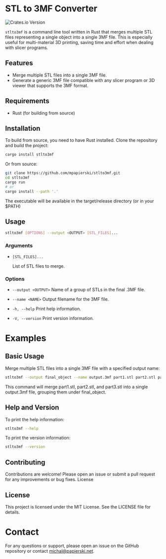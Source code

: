 # STL to 3MF Converter

![Crates.io Version](https://img.shields.io/crates/v/stlto3mf)

`stlto3mf` is a command line tool written in Rust that merges multiple STL files representing a single object into a single 3MF file. This is especially useful for multi-material 3D printing, saving time and effort when dealing with slicer programs.

## Features

- Merge multiple STL files into a single 3MF file.
- Generate a generic 3MF file compatible with any slicer program or 3D viewer that supports the 3MF format.

## Requirements

- Rust (for building from source)

## Installation

To build from source, you need to have Rust installed. Clone the repository and build the project:

```sh
cargo install stlto3mf
```

Or from source:

```sh
git clone https://github.com/mpapierski/stlto3mf.git
cd stlto3mf
cargo run
# or
cargo install --path '.'
```

The executable will be available in the target/release directory (or in your $PATH)

## Usage

```sh
stlto3mf [OPTIONS] --output <OUTPUT> [STL_FILES]...
```

### Arguments

- `[STL_FILES]...`

  List of STL files to merge.

### Options

* `--output <OUTPUT>`
  Name of a group of STLs in the final .3MF file.

* `--name <NAME>`
  Output filename for the 3MF file.

* `-h, --help`
 Print help information.

* `-V, --version`
 Print version information.

# Examples

## Basic Usage

Merge multiple STL files into a single 3MF file with a specified output name:

```sh
stlto3mf --output final_object --name output.3mf part1.stl part2.stl part3.stl
```

This command will merge part1.stl, part2.stl, and part3.stl into a single output.3mf file, grouping them under final_object.

## Help and Version

To print the help information:

```sh
stlto3mf --help
```

To print the version information:

```sh
stlto3mf --version
```

## Contributing

Contributions are welcome! Please open an issue or submit a pull request for any improvements or bug fixes.
License

## License

This project is licensed under the MIT License. See the LICENSE file for details.

# Contact

For any questions or support, please open an issue on the GitHub repository or contact [michal@papierski.net](michal@papierski.net).
